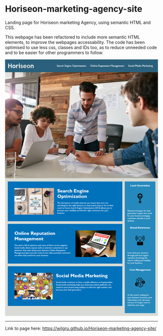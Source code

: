 # Horiseon-marketing-agency-site

Landing page for Horiseon marketing Agency, using semantic HTML and CSS.

This webpage has been refactored to include more semantic HTML elements, to improve the webpages accessability. The code has been optimised to use less css, classes and IDs too, as to reduce unneeded code and to be easier for other programmers to follow. 

![alt text](https://github.com/wilgru/Horiseon-marketing-agency-site/blob/main/assets/images/mock-up.png)

---
Link to page here:
https://wilgru.github.io/Horiseon-marketing-agency-site/
